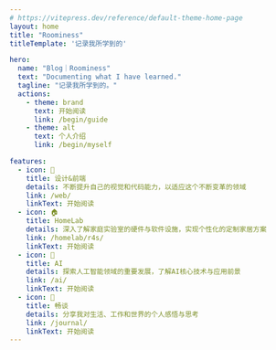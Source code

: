```yaml
---
# https://vitepress.dev/reference/default-theme-home-page
layout: home
title: "Roominess"
titleTemplate: '记录我所学到的'

hero:
  name: "Blog｜Roominess"
  text: "Documenting what I have learned."
  tagline: "记录我所学到的。"
  actions:
    - theme: brand
      text: 开始阅读
      link: /begin/guide
    - theme: alt
      text: 个人介绍
      link: /begin/myself

features:
  - icon: 🎨
    title: 设计&前端
    details: 不断提升自己的视觉和代码能力，以适应这个不断变革的领域
    link: /web/
    linkText: 开始阅读
  - icon: 🏠
    title: HomeLab
    details: 深入了解家庭实验室的硬件与软件设施，实现个性化的定制家居方案
    link: /homelab/r4s/
    linkText: 开始阅读
  - icon: 🤖
    title: AI
    details: 探索人工智能领域的重要发展，了解AI核心技术与应用前景
    link: /ai/
    linkText: 开始阅读
  - icon: 💬
    title: 畅谈
    details: 分享我对生活、工作和世界的个人感悟与思考
    link: /journal/
    linkText: 开始阅读
---
```



